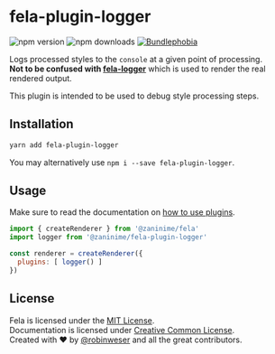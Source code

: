# fela-plugin-logger

<img alt="npm version" src="https://badge.fury.io/js/fela-plugin-logger.svg"> <img alt="npm downloads" src="https://img.shields.io/npm/dm/fela-plugin-logger.svg"> <a href="https://bundlephobia.com/result?p=fela-plugin-logger@latest"><img alt="Bundlephobia" src="https://img.shields.io/bundlephobia/minzip/fela-plugin-logger.svg"></a>

Logs processed styles to the `console` at a given point of processing.<br>
**Not to be confused with [fela-logger](../fela-logger)** which is used to render the real rendered output.

This plugin is intended to be used to debug style processing steps.

## Installation
```sh
yarn add fela-plugin-logger
```
You may alternatively use `npm i --save fela-plugin-logger`.


## Usage
Make sure to read the documentation on [how to use plugins](http://fela.js.org/docs/advanced/Plugins.html).

```javascript
import { createRenderer } from '@zaninime/fela'
import logger from '@zaninime/fela-plugin-logger'

const renderer = createRenderer({
  plugins: [ logger() ]
})
```

## License
Fela is licensed under the [MIT License](http://opensource.org/licenses/MIT).<br>
Documentation is licensed under [Creative Common License](http://creativecommons.org/licenses/by/4.0/).<br>
Created with ♥ by [@robinweser](http://weser.io) and all the great contributors.
